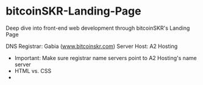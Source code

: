 # bitcoinSKR-Landing-Page
Deep dive into front-end web development through bitcoinSKR's Landing Page


DNS Registrar: Gabia (www.bitcoinskr.com)
Server Host: A2 Hosting 
- Important: Make sure registrar name servers point to A2 Hosting's name server
- HTML vs. CSS
- 

